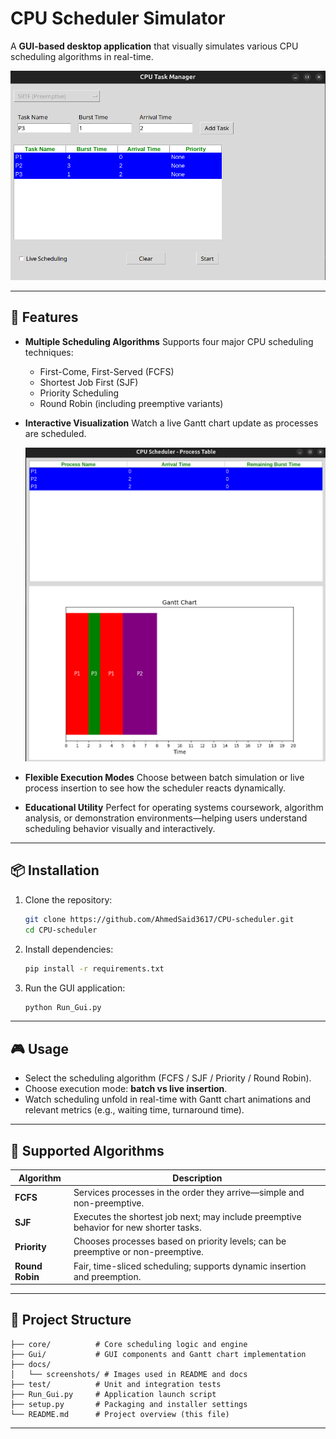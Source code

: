 # CPU Scheduler Simulator

A **GUI-based desktop application** that visually simulates various CPU scheduling algorithms in real-time.

<p align="center">
  <img src="docs/sections/image.png" alt="Main Menu" width="600"/>
</p>

---

## 🚀 Features

* **Multiple Scheduling Algorithms**
  Supports four major CPU scheduling techniques:

  * First-Come, First-Served (FCFS)
  * Shortest Job First (SJF)
  * Priority Scheduling
  * Round Robin (including preemptive variants)

* **Interactive Visualization**
  Watch a live Gantt chart update as processes are scheduled.

  <p align="center">
    <img src="docs/sections/image-1.png" alt="Gantt Chart Example" width="600"/>
  </p>

* **Flexible Execution Modes**
  Choose between batch simulation or live process insertion to see how the scheduler reacts dynamically.

* **Educational Utility**
  Perfect for operating systems coursework, algorithm analysis, or demonstration environments—helping users understand scheduling behavior visually and interactively.

---

## 📦 Installation

1. Clone the repository:

   ```bash
   git clone https://github.com/AhmedSaid3617/CPU-scheduler.git
   cd CPU-scheduler
   ```

2. Install dependencies:

   ```bash
   pip install -r requirements.txt
   ```

3. Run the GUI application:

   ```bash
   python Run_Gui.py
   ```

---

## 🎮 Usage

* Select the scheduling algorithm (FCFS / SJF / Priority / Round Robin).
* Choose execution mode: **batch vs live insertion**.
* Watch scheduling unfold in real-time with Gantt chart animations and relevant metrics (e.g., waiting time, turnaround time).

---

## 🧮 Supported Algorithms

| Algorithm       | Description                                                                            |
| --------------- | -------------------------------------------------------------------------------------- |
| **FCFS**        | Services processes in the order they arrive—simple and non-preemptive.                 |
| **SJF**         | Executes the shortest job next; may include preemptive behavior for new shorter tasks. |
| **Priority**    | Chooses processes based on priority levels; can be preemptive or non-preemptive.       |
| **Round Robin** | Fair, time-sliced scheduling; supports dynamic insertion and preemption.               |

---

## 📂 Project Structure

```
├── core/          # Core scheduling logic and engine
├── Gui/           # GUI components and Gantt chart implementation
├── docs/
│   └── screenshots/ # Images used in README and docs
├── test/          # Unit and integration tests
├── Run_Gui.py     # Application launch script
├── setup.py       # Packaging and installer settings
└── README.md      # Project overview (this file)
```

---
